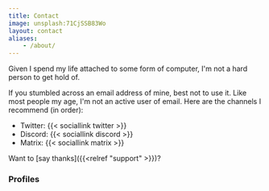 ```yaml
---
title: Contact
image: unsplash:71CjSSB83Wo
layout: contact
aliases:
    - /about/
---
```


Given I spend my life attached to some form of computer, I'm not a hard person to get hold of.

If you stumbled across an email address of mine, best not to use it. Like most people my age, I'm not an active user of email. Here are the channels I recommend (in order):

- Twitter: {{< sociallink twitter >}}
- Discord: {{< sociallink discord >}}
- Matrix: {{< sociallink matrix >}}

Want to [say thanks]({{<relref "support" >}})?

### Profiles
